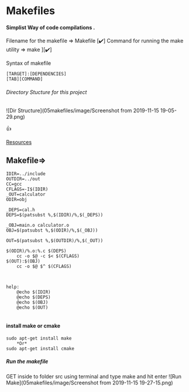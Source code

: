 # Makefiles
#### Simplist Way of code compilations .

Filename for the makefile => Makefile [✔️]
Command for running the make utility => make ][✔️] 

Syntax of makefile
```
[TARGET]:[DEPENDENCIES]
[TAB][COMMAND]
```

###### Directory Stucture for this project 
![Dir Structure](05makefiles/image/Screenshot from 2019-11-15 19-05-29.png)

:+1:

[Resources](https://www.cs.ucy.ac.cy/~tsik/Others/Programming/Tutorials/Makefiles_Tutorial.pdf)


Makefile=>
---
```
IDIR=../include
OUTDIR=../out
CC=gcc
CFLAGS=-I$(IDIR)
_OUT=calculator
ODIR=obj

_DEPS=cal.h
DEPS=$(patsubst %,$(IDIR)/%,$(_DEPS))

_OBJ=main.o calculator.o
OBJ=$(patsubst %,$(ODIR)/%,$(_OBJ))

OUT=$(patsubst %,$(OUTDIR)/%,$(_OUT))

$(ODIR)/%.o:%.c $(DEPS)
	cc -o $@ -c $< $(CFLAGS)
$(OUT):$(OBJ)
	cc -o $@ $^ $(CFLAGS)
	


help:
	@echo $(IDIR)
	@echo $(DEPS)	
	@echo $(OBJ)
	@echo $(OUT)


```

#### install make or cmake 

```
sudo apt-get install make
    *Or*
sudo apt-get install cmake    
```

##### Run the makefile

GET  inside to folder src using terminal and type make and hit enter
![Run Make](05makefiles/image/Screenshot from 2019-11-15 19-27-15.png)

